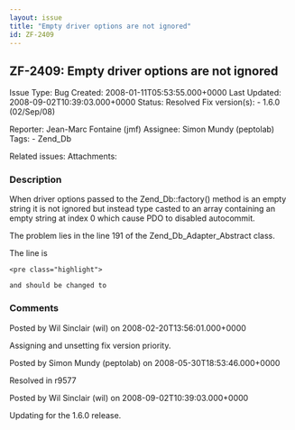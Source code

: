 ```yaml
---
layout: issue
title: "Empty driver options are not ignored"
id: ZF-2409
---
```


ZF-2409: Empty driver options are not ignored
---------------------------------------------

 Issue Type: Bug Created: 2008-01-11T05:53:55.000+0000 Last Updated: 2008-09-02T10:39:03.000+0000 Status: Resolved Fix version(s): - 1.6.0 (02/Sep/08)
 
 Reporter:  Jean-Marc Fontaine (jmf)  Assignee:  Simon Mundy (peptolab)  Tags: - Zend\_Db
 
 Related issues: 
 Attachments: 
### Description

When driver options passed to the Zend\_Db::factory() method is an empty string it is not ignored but instead type casted to an array containing an empty string at index 0 which cause PDO to disabled autocommit.

The problem lies in the line 191 of the Zend\_Db\_Adapter\_Abstract class.

The line is

 
    <pre class="highlight">
    
    and should be changed to
    


 

 

### Comments

Posted by Wil Sinclair (wil) on 2008-02-20T13:56:01.000+0000

Assigning and unsetting fix version priority.

 

 

Posted by Simon Mundy (peptolab) on 2008-05-30T18:53:46.000+0000

Resolved in r9577

 

 

Posted by Wil Sinclair (wil) on 2008-09-02T10:39:03.000+0000

Updating for the 1.6.0 release.

 

 